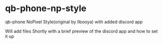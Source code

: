 # qb-phone-np-style
qb-phone NoPixel Style(original by llbooya) with added discord app

Will add files Shortly with a brief preview of the discord app and how to set it up
